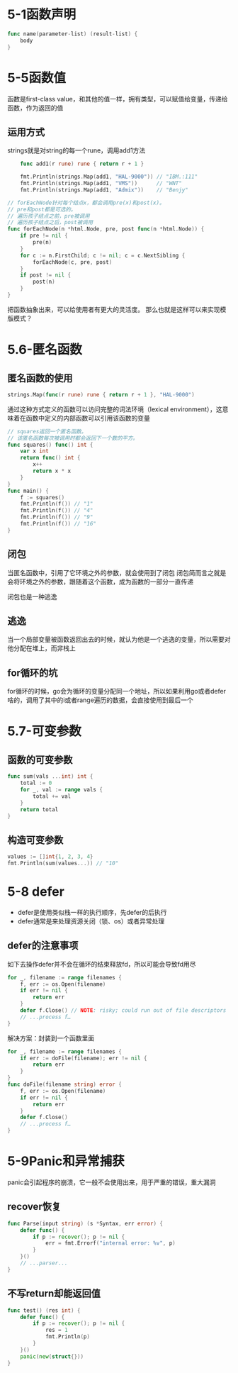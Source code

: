 # 5-1函数声明

```go
func name(parameter-list) (result-list) {
    body
}
```

# 5-5函数值
函数是first-class value，和其他的值一样，拥有类型，可以赋值给变量，传递给函数，作为返回的值

## 运用方式
strings就是对string的每一个rune，调用add1方法
```go
    func add1(r rune) rune { return r + 1 }

    fmt.Println(strings.Map(add1, "HAL-9000")) // "IBM.:111"
    fmt.Println(strings.Map(add1, "VMS"))      // "WNT"
    fmt.Println(strings.Map(add1, "Admix"))    // "Benjy"
```

```go
// forEachNode针对每个结点x，都会调用pre(x)和post(x)。
// pre和post都是可选的。
// 遍历孩子结点之前，pre被调用
// 遍历孩子结点之后，post被调用
func forEachNode(n *html.Node, pre, post func(n *html.Node)) {
    if pre != nil {
        pre(n)
    }
    for c := n.FirstChild; c != nil; c = c.NextSibling {
        forEachNode(c, pre, post)
    }
    if post != nil {
        post(n)
    }
}

```

把函数抽象出来，可以给使用者有更大的灵活度。
那么也就是这样可以来实现模版模式？

# 5.6-匿名函数

## 匿名函数的使用
```go
strings.Map(func(r rune) rune { return r + 1 }, "HAL-9000")
```

通过这种方式定义的函数可以访问完整的词法环境（lexical environment），这意味着在函数中定义的内部函数可以引用该函数的变量

```go
// squares返回一个匿名函数。
// 该匿名函数每次被调用时都会返回下一个数的平方。
func squares() func() int {
    var x int
    return func() int {
        x++
        return x * x
    }
}
func main() {
    f := squares()
    fmt.Println(f()) // "1"
    fmt.Println(f()) // "4"
    fmt.Println(f()) // "9"
    fmt.Println(f()) // "16"
}
```
## 闭包
当匿名函数中，引用了它环境之外的参数，就会使用到了闭包
闭包简而言之就是会将环境之外的参数，跟随着这个函数，成为函数的一部分一直传递

闭包也是一种逃逸

## 逃逸
当一个局部变量被函数返回出去的时候，就认为他是一个逃逸的变量，所以需要对他分配在堆上，而非栈上

## for循环的坑
for循环的时候，go会为循环的变量分配同一个地址，所以如果利用go或者defer啥的，调用了其中的i或者range遍历的数据，会直接使用到最后一个

# 5.7-可变参数

## 函数的可变参数
```go
func sum(vals ...int) int {
    total := 0
    for _, val := range vals {
        total += val
    }
    return total
}
```

## 构造可变参数
```go
values := []int{1, 2, 3, 4}
fmt.Println(sum(values...)) // "10"
```

# 5-8 defer

- defer是使用类似栈一样的执行顺序，先defer的后执行
- defer通常是来处理资源关闭（锁、os）或者异常处理
## defer的注意事项

如下去操作defer并不会在循环的结束释放fd，所以可能会导致fd用尽

```go
for _, filename := range filenames {
    f, err := os.Open(filename)
    if err != nil {
        return err
    }
    defer f.Close() // NOTE: risky; could run out of file descriptors
    // ...process f…
}

```

解决方案：封装到一个函数里面
```go
for _, filename := range filenames {
    if err := doFile(filename); err != nil {
        return err
    }
}
func doFile(filename string) error {
    f, err := os.Open(filename)
    if err != nil {
        return err
    }
    defer f.Close()
    // ...process f…
}
```

# 5-9Panic和异常捕获

panic会引起程序的崩溃，它一般不会使用出来，用于严重的错误，重大漏洞

## recover恢复
```go
func Parse(input string) (s *Syntax, err error) {
    defer func() {
        if p := recover(); p != nil {
            err = fmt.Errorf("internal error: %v", p)
        }
    }()
    // ...parser...
}
```

## 不写return却能返回值

```go
func test() (res int) {
	defer func() {
		if p := recover(); p != nil {
			res = 1
			fmt.Println(p)
		}
	}()
	panic(new(struct{}))
}
```
